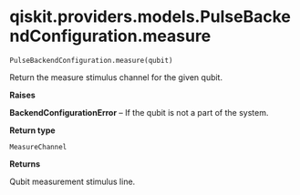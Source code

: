 # qiskit.providers.models.PulseBackendConfiguration.measure

`PulseBackendConfiguration.measure(qubit)`

Return the measure stimulus channel for the given qubit.

**Raises**

**BackendConfigurationError** – If the qubit is not a part of the system.

**Return type**

`MeasureChannel`

**Returns**

Qubit measurement stimulus line.
